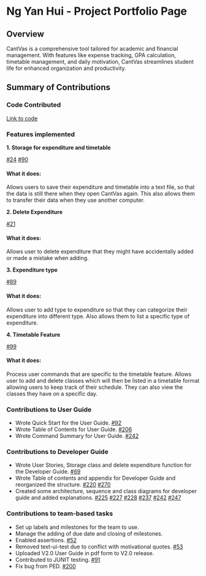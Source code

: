 # Ng Yan Hui - Project Portfolio Page

## Overview
CantVas is a comprehensive tool tailored for academic and financial management. 
With features like expense tracking, GPA calculation, timetable management, 
and daily motivation, CantVas streamlines student life for enhanced organization 
and productivity.

## Summary of Contributions

### Code Contributed
[Link to code](https://nus-cs2113-ay2324s2.github.io/tp-dashboard/?search=nyh3&breakdown=true)

### Features implemented
**1. Storage for expenditure and timetable**

[#24](https://github.com/AY2324S2-CS2113-W13-3/tp/pull/24)
[#90](https://github.com/AY2324S2-CS2113-W13-3/tp/pull/90)
#### What it does:

Allows users to save their expenditure and timetable into a text file,
so that the data is still there when they open CantVas again. This also
allows them to transfer their data when they use another computer.

**2. Delete Expenditure**

[#21](https://github.com/AY2324S2-CS2113-W13-3/tp/pull/21)
#### What it does:

Allows user to delete expenditure that they might have accidentally 
added or made a mistake when adding.

**3. Expenditure type**

[#89](https://github.com/AY2324S2-CS2113-W13-3/tp/pull/89)

#### What it does:

Allows user to add type to expenditure so that they can categorize their expenditure
into different type. Also allows them to list a specific type of expenditure.

**4. Timetable Feature**

[#99](https://github.com/AY2324S2-CS2113-W13-3/tp/pull/99)

#### What it does:

Process user commands that are specific to the timetable feature. 
Allows user to add and delete classes which will then be listed in a timetable
format allowing users to keep track of their schedule. They can also view the classes
they have on a specific day.

### Contributions to User Guide

- Wrote Quick Start for the User Guide. [#92](https://github.com/AY2324S2-CS2113-W13-3/tp/pull/92)
- Wrote Table of Contents for User Guide. [#206](https://github.com/AY2324S2-CS2113-W13-3/tp/pull/206)
- Wrote Command Summary for User Guide. [#242](https://github.com/AY2324S2-CS2113-W13-3/tp/pull/242)

### Contributions to Developer Guide

- Wrote User Stories, Storage class and delete expenditure function for the Developer Guide.
[#69](https://github.com/AY2324S2-CS2113-W13-3/tp/pull/69)
- Wrote Table of contents and appendix for Developer Guide and reorganized the structure.
[#220](https://github.com/AY2324S2-CS2113-W13-3/tp/pull/220)
[#270](https://github.com/AY2324S2-CS2113-W13-3/tp/pull/270)
- Created some architecture, sequence and class diagrams for developer guide and added explanations.
[#225](https://github.com/AY2324S2-CS2113-W13-3/tp/pull/225)
[#227](https://github.com/AY2324S2-CS2113-W13-3/tp/pull/227)
[#228](https://github.com/AY2324S2-CS2113-W13-3/tp/pull/228)
[#237](https://github.com/AY2324S2-CS2113-W13-3/tp/pull/237)
[#242](https://github.com/AY2324S2-CS2113-W13-3/tp/pull/242)
[#247](https://github.com/AY2324S2-CS2113-W13-3/tp/pull/247)

### Contributions to team-based tasks

- Set up labels and milestones for the team to use.
- Manage the adding of due date and closing of milestones.
- Enabled assertions. [#52](https://github.com/AY2324S2-CS2113-W13-3/tp/pull/52)
- Removed text-ui-test due to conflict with motivational quotes.
[#53](https://github.com/AY2324S2-CS2113-W13-3/tp/pull/53)
- Uploaded V2.0 User Guide in pdf form to V2.0 release.
- Contributed to JUNIT testing. [#91](https://github.com/AY2324S2-CS2113-W13-3/tp/pull/91)
- Fix bug from PED. [#200](https://github.com/AY2324S2-CS2113-W13-3/tp/pull/200)
